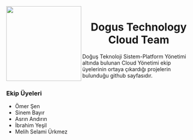 <img src="https://pbs.twimg.com/profile_images/1217043661520683008/UDFgfHpb_400x400.jpg" align="left" width="200px"/>
<center><h1> Dogus Technology Cloud Team </h1></center>
Doğuş Teknoloji Sistem-Platform Yönetimi altında bulunan Cloud Yönetimi ekip üyelerinin ortaya çıkardığı projelerin bulunduğu github sayfasıdır.
<br clear="left"/>
<h3> Ekip Üyeleri </h3>
<ul>

<li> Ömer Şen <br>
<li> Sinem Bayır <br> 
<li> Asrın Andırın <br>
<li> İbrahim Yeşil <br>
<li> Melih Selami Ürkmez <br> 
